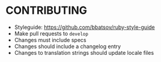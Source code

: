 CONTRIBUTING
============

- Styleguide: https://github.com/bbatsov/ruby-style-guide
- Make pull requests to `develop`
- Changes must include specs
- Changes should include a changelog entry
- Changes to translation strings should update locale files
